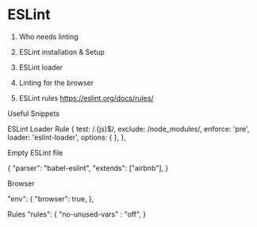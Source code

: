 # ESLint

1. Who needs linting

2. ESLint installation & Setup

3. ESLint loader

4. Linting for the browser

5. ESLint rules
https://eslint.org/docs/rules/














Useful Snippets

ESLint Loader Rule
      {
        test: /\.(js)$/,
        exclude: /node_modules/,
        enforce: 'pre',
        loader: 'eslint-loader',
        options: {
        },
      },


Empty ESLint file

{
  "parser": "babel-eslint",
  "extends": ["airbnb"],
}

Browser

  "env": {
    "browser": true,
  },


Rules
  "rules": {
    "no-unused-vars" : "off",
  }

